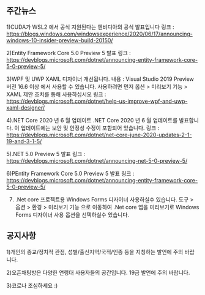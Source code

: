 ## 주간뉴스
1)CUDA가 WSL2 에서 공식 지원된다는 엔비디아의 공식 발표입니다
링크 : https://blogs.windows.com/windowsexperience/2020/06/17/announcing-windows-10-insider-preview-build-20150/
 
2)Entity Framework Core 5.0 Preview 5 발표
링크 : https://devblogs.microsoft.com/dotnet/announcing-entity-framework-core-5-0-preview-5/

3)WPF 및 UWP XAML 디자이너 개선됩니다.
내용 : Visual Studio 2019 Preview 버전 16.6 이상 에서 사용할 수 있습니다. 
사용하려면 먼저 옵션 > 미리보기 기능 > XAML 제안 조치를 통해 사용하십시오 
링크 : https://devblogs.microsoft.com/dotnet/help-us-improve-wpf-and-uwp-xaml-designer/

4).NET Core 2020 년 6 월 업데이트 .NET Core 2020 년 6 월 업데이트를 발표합니다. 
이 업데이트에는 보안 및 안정성 수정이 포함되어 있습니다. 
링크 : https://devblogs.microsoft.com/dotnet/net-core-june-2020-updates-2-1-19-and-3-1-5/

5).NET 5.0 Preview 5 
발표 링크 : https://devblogs.microsoft.com/dotnet/announcing-net-5-0-preview-5/

6)PEntity Framework Core 5.0 Preview 5 
발표 링크 : https://devblogs.microsoft.com/dotnet/announcing-entity-framework-core-5-0-preview-5/

7) .Net core 프로젝트용 Windows Forms 디자이너 사용하실수 있습니다.
도구 > 옵션 > 환경 > 미리보기 기능 으로 이동하여 .Net core 앱을 미리보기로 Windows Forms 디자이너 사용
옵션을 선택하실수 있습니다.

## 공지사항
1)개인의 종교/정치적 관점, 성별/출신지역/국적/인종 등을 지칭하는 발언에 주의 바랍니다.

2)오픈채팅방은 다양한 연령대 사용자들의 공간입니다. 19금 발언에 주의 바랍니다.

3)코로나 조심하세요 :)
